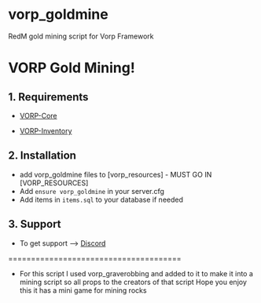 # vorp_goldmine
RedM gold mining script for Vorp Framework

# VORP Gold Mining!

## 1. Requirements

- [VORP-Core](https://github.com/VORPCORE/VORP-Core)

- [VORP-Inventory](https://github.com/VORPCORE/VORP-Inventory)

## 2. Installation

- add vorp_goldmine files to [vorp_resources] - MUST GO IN [VORP_RESOURCES]
- Add ```ensure vorp_goldmine``` in your server.cfg
- Add items in ```items.sql``` to your database if needed

## 3. Support
- To get support --> [Discord](http://discord.vorpcore.com/)


======================================

- For this script I used vorp_graverobbing and added to it to make it into a mining script so all props to the creators of that script
Hope you enjoy this it has a mini game for mining rocks

